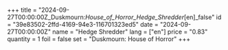 +++
title = "2024-09-27T00:00:00Z_Duskmourn:_House_of_Horror_Hedge_Shredder_[en]_false"
id = "39e83502-2ffd-4169-94e3-116701323ed5"
date = "2024-09-27T00:00:00Z"
name = "Hedge Shredder"
lang = ["en"]
price = "0.83"
quantity = 1
foil = false
set = "Duskmourn: House of Horror"
+++
